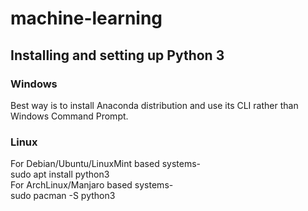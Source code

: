 # machine-learning

## Installing and setting up Python 3

### Windows
Best way is to install Anaconda distribution and use its CLI rather than Windows Command Prompt.

### Linux
For Debian/Ubuntu/LinuxMint based systems-  
  sudo apt install python3  
For ArchLinux/Manjaro based systems-  
  sudo pacman -S python3  
